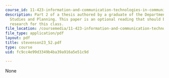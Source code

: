 ```yaml
---
course_id: 11-423-information-and-communication-technologies-in-community-development-spring-2004
description: Part 2 of a thesis authored by a graduate of the Department of Urban
  Studies and Planning. This paper is an optional reading that should be useful in
  research for this class.
file_location: /coursemedia/11-423-information-and-communication-technologies-in-community-development-spring-2004/fc9cc4e99d3349b4ba39a916a5e51c9d_stevenson23_52.pdf
file_type: application/pdf
layout: pdf
title: stevenson23_52.pdf
type: course
uid: fc9cc4e99d3349b4ba39a916a5e51c9d

---
```

None